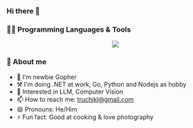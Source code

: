 ### Hi there 👋

### 🧑‍💻 Programming Languages & Tools
<p align="center">
  <a href="https://skillicons.dev">
    <img src="https://skillicons.dev/icons?i=dotnet,cs,go,typescript,react,angular,vim,git" />
  </a>
</p>

### 🙆 About me
- 🔭 I'm newbie Gopher
- ⚒️ I'm doing .NET at work, Go, Python and Nodejs as hobby
- 🤖 Interested in LLM, Computer Vision
- 📫 How to reach me: truchjkl@gmail.com
- 😄 Pronouns: He/Him
- ⚡ Fun fact: Good at cooking & love photography
